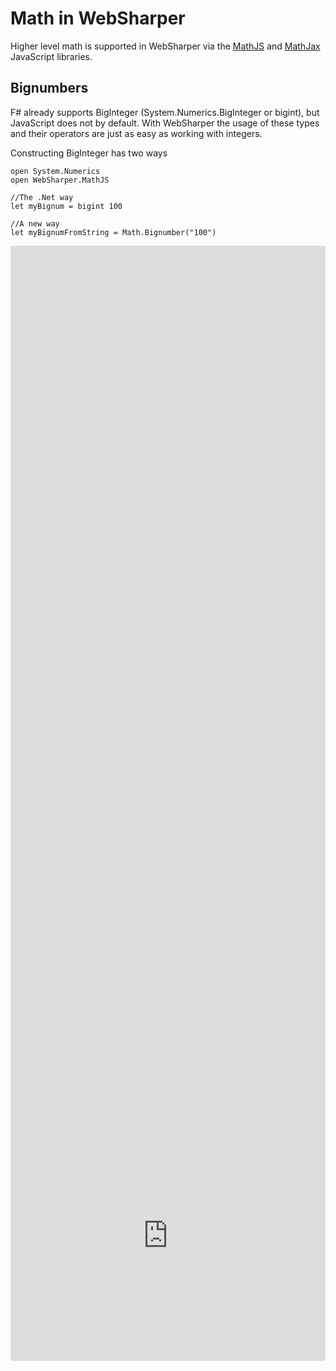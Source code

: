 # Math in WebSharper

Higher level math is supported in WebSharper via the [MathJS](http://mathjs.org/) and [MathJax](https://www.mathjax.org/) JavaScript libraries.

## Bignumbers

F# already supports BigInteger (System.Numerics.BigInteger or bigint), but JavaScript does not by default. With WebSharper the usage of these types and their operators are just as easy as working with integers.

Constructing BigInteger has two ways

    open System.Numerics
    open WebSharper.MathJS
    
    //The .Net way
    let myBignum = bigint 100
    
    //A new way
    let myBignumFromString = Math.Bignumber("100")

<div style="width:100%;min-height:500px;position:relative"><iframe style="position:absolute;border:none;width:100%;height:100%;overflow:hidden" src="http://test2.try.websharper.com/embed/setr/0000DE"></iframe><div>

---

## Complex number

Just like BigInteger, Complex is a member of System.Numerics too, but JavaScript does not support them. The Complex type got a new constructor too:

    open System.Numerics
    open WebSharper.MathJS
    
    //The .Net way
    let myComplex = Complex(1., 1.)
    
    //A new way
    let myComplexFromString = Math.Complex("1 + 1i")

<div style="width:100%;min-height:500px;position:relative"><iframe style="position:absolute;border:none;width:100%;height:100%" src="http://test2.try.websharper.com/embed/setr/0000DH"></iframe><div>

---

## Fraction

The original float type in JavaScript has limitations with its precision, but it's solved with the Fraction type which has a much higher precision with its operations.

We have many ways to create a Fraction, for example:

    open WebSharper.MathJS
    
    //From string
    let fraction1 = Math.Fraction("1/2")
    
    //By giving the numerator and denominator
    let fraction2 = Math.Fraction(1, 2)
    
    //From float
    let fraction3 = Math.Fraction(0.5)

<div style="width:100%;min-height:500px;position:relative"><iframe style="position:absolute;border:none;width:100%;height:100%" src="http://test2.try.websharper.com/embed/setr/0000DJ"></iframe><div>

---

## Vectors

For vector operations in WebSharper we have to use the MathJS.Math functions and in those functions we have to use the MathNumber wrapper for the vectors.

    open WebSharper.MathJS

    let myVector = [| 1.; 2.; 3. |]
    
    let addVector = Math.Add(MathNumber(myVector), MathNumber(myVector))

<div style="width:100%;min-height:300px;position:relative"><iframe style="position:absolute;border:none;width:100%;height:100%" src="http://test2.try.websharper.com/embed/setr/0000Di"></iframe><div>

---

## Matrices

The same as for vectors, WebSharper grants a huge variety of Matrix operations and functions, but to use those, we need to wrap the matrices in MathNumber.

    open WebSharper.MathJS
    
    let myMatrix = [| [| 1.; 2. |]; [| 3.; 4. |] |]
    
    let addMatrix = Math.Add(MathNumber(myMatrix), MathNumber(myMatrix))

<div style="width:100%;min-height:300px;position:relative"><iframe style="position:absolute;border:none;width:100%;height:100%" src="http://test2.try.websharper.com/embed/setr/0000DM"></iframe><div>

---

## Units

WebSharper allows you to calculate with units too. Most of the functions from Math accept Units to work with. 

    open WebSharper.MathJS
    
    //With a value and a unit
    let myUnit = Math.Unit(5, "cm")
    
    //Or simply by a string
    let myUnitFromString = Math.Unit("5 cm")

<div style="width:100%;min-height:500px;position:relative"><iframe style="position:absolute;border:none;width:100%;height:100%" src="http://test2.try.websharper.com/embed/setr/0000DO"></iframe><div>

---

## An example for expressions

Calculation of expressions are not hard either. In this example we use the Math.Derivative with a TeX rendered output.

<div style="width:100%;min-height:400px;position:relative"><iframe style="position:absolute;border:none;width:100%;height:100%" src="http://test2.try.websharper.com/embed/setr/0000Cy"></iframe><div>
